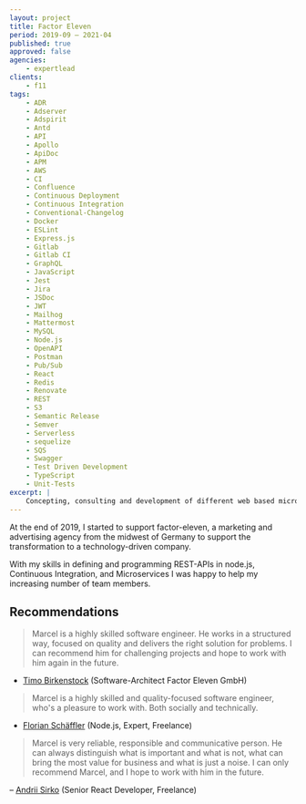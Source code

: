 ```yaml
---
layout: project
title: Factor Eleven
period: 2019-09 – 2021-04
published: true
approved: false
agencies:
    - expertlead
clients:
    - f11
tags:
    - ADR
    - Adserver
    - Adspirit
    - Antd
    - API
    - Apollo
    - ApiDoc
    - APM
    - AWS
    - CI
    - Confluence
    - Continuous Deployment
    - Continuous Integration
    - Conventional-Changelog
    - Docker
    - ESLint
    - Express.js
    - Gitlab
    - Gitlab CI
    - GraphQL
    - JavaScript
    - Jest
    - Jira
    - JSDoc
    - JWT
    - Mailhog
    - Mattermost
    - MySQL
    - Node.js
    - OpenAPI
    - Postman
    - Pub/Sub
    - React
    - Redis
    - Renovate
    - REST
    - S3
    - Semantic Release
    - Semver
    - Serverless
    - sequelize
    - SQS
    - Swagger
    - Test Driven Development
    - TypeScript
    - Unit-Tests
excerpt: |
    Concepting, consulting and development of different web based microservices, libraries and APIs.
---
```

At the end of 2019, I started to support factor-eleven, a marketing and advertising agency from the midwest of Germany to support the transformation to a technology-driven company.

With my skills in defining and programming REST-APIs in node.js, Continuous Integration, and Microservices I was happy to help my increasing number of team members.

## Recommendations

> Marcel is a highly skilled software engineer. He works in a structured way, focused on quality and delivers the right solution for problems. I can recommend him for challenging projects and hope to work with him again in the future.

- [Timo Birkenstock](https://www.linkedin.com/in/timo-birkenstock-b2385a72/) (Software-Architect Factor Eleven GmbH)

> Marcel is a highly skilled and quality-focused software engineer, who's a pleasure to work with. Both socially and technically.

- [Florian Schäffler](https://www.linkedin.com/in/fschaeffler/) (Node.js, Expert, Freelance)

> Marcel is very reliable, responsible and communicative person. He can always distinguish what is important and what is not, what can bring the most value for business and what is just a noise. I can only recommend Marcel, and I hope to work with him in the future.

– [Andrii Sirko](https://www.linkedin.com/in/andrii-sirko) (Senior React Developer, Freelance)
